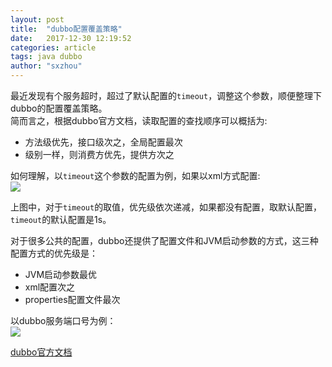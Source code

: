 ```yaml
---
layout: post
title:  "dubbo配置覆盖策略"
date:   2017-12-30 12:19:52
categories: article
tags: java dubbo
author: "sxzhou"
---
```


最近发现有个服务超时，超过了默认配置的`timeout`，调整这个参数，顺便整理下dubbo的配置覆盖策略。  
简而言之，根据dubbo官方文档，读取配置的查找顺序可以概括为:  
* 方法级优先，接口级次之，全局配置最次
* 级别一样，则消费方优先，提供方次之

如何理解，以`timeout`这个参数的配置为例，如果以xml方式配置:  
![](http://dubbo.io/books/dubbo-user-book/sources/images/dubbo-config-override.jpg)  

上图中，对于`timeout`的取值，优先级依次递减，如果都没有配置，取默认配置，`timeout`的默认配置是1s。  

对于很多公共的配置，dubbo还提供了配置文件和JVM启动参数的方式，这三种配置方式的优先级是：  
* JVM启动参数最优  
* xml配置次之  
* properties配置文件最次

以dubbo服务端口号为例：  
![](http://dubbo.io/books/dubbo-user-book/sources/images/dubbo-properties-override.jpg)  

[dubbo官方文档](http://dubbo.io/books/dubbo-user-book/)